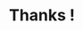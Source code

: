 ---
title: Thanks !
layout: thanks
lang: en
lang-ref: thanks
description: 'thanks'
nav-menu: false
sitemap: 
bla: Thanks for your email, we'll try to come back to you asap ! 
---